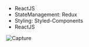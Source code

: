 
<ul>
<li>ReactJS</li>
<li>StateManagement: Redux</li>
<li>Styling: Styled-Components</li>
<li>ReactJS</li>

</ul>

![Capture](https://github.com/mehrabahmad/onlinestore/assets/118429788/eec715f5-64b7-4f26-9834-941182d8d0e2)
